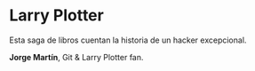 # Larry Plotter

Esta saga de libros cuentan la historia de un hacker excepcional.

**Jorge Martín**, Git & Larry Plotter fan.
